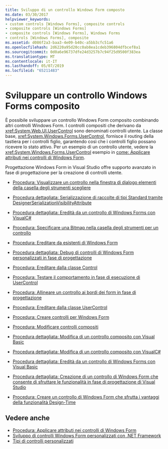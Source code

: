 ```yaml
---
title: Sviluppo di un controllo Windows Form composto
ms.date: 03/30/2017
helpviewer_keywords:
- custom controls [Windows Forms], composite controls
- composite controls [Windows Forms]
- composite controls [Windows Forms], Windows Forms
- controls [Windows Forms], composite
ms.assetid: d086f2a3-baa3-4e09-b40c-a5bb3cfc51a6
ms.openlocfilehash: 2d6220a95d20cc0ab8ea1cdeb396804dfbcef8a1
ms.sourcegitcommit: 0d0a6e96737dfe24d3257b7c94f25d9500f383ea
ms.translationtype: MT
ms.contentlocale: it-IT
ms.lasthandoff: 05/07/2019
ms.locfileid: "65211483"
---
```

# <a name="develop-a-composite-windows-forms-control"></a>Sviluppare un controllo Windows Forms composito

È possibile sviluppare un controllo Windows Form composito combinando altri controlli Windows Form. I controlli compositi che derivano da <xref:System.Web.UI.UserControl> sono denominati controlli utente. La classe base, <xref:System.Windows.Forms.UserControl>, fornisce il routing della tastiera per i controlli figlio, garantendo così che i controlli figlio possano ricevere lo stato attivo. Per un esempio di un controllo utente, vedere la <xref:System.Windows.Forms.UserControl> esempio in [come: Applicare attributi nei controlli di Windows Form](how-to-apply-attributes-in-windows-forms-controls.md).

Progettazione Windows Form in Visual Studio offre supporto avanzato in fase di progettazione per la creazione di controlli utente.

- [Procedura: Visualizzare un controllo nella finestra di dialogo elementi della casella degli strumenti scegliere](how-to-display-a-control-in-the-choose-toolbox-items-dialog-box.md)

- [Procedura dettagliata: Serializzazione di raccolte di tipi Standard tramite DesignerSerializationVisibilityAttribute](serializing-collections-designerserializationvisibilityattribute.md)

- [Procedura dettagliata: Eredità da un controllo di Windows Forms con VisualC#](walkthrough-inheriting-from-a-windows-forms-control-with-visual-csharp.md)

- [Procedura: Specificare una Bitmap nella casella degli strumenti per un controllo](how-to-provide-a-toolbox-bitmap-for-a-control.md)

- [Procedura: Ereditare da esistenti di Windows Form](how-to-inherit-from-existing-windows-forms-controls.md)

- [Procedura dettagliata: Debug di controlli di Windows Form personalizzati in fase di progettazione](walkthrough-debugging-custom-windows-forms-controls-at-design-time.md)

- [Procedura: Ereditare dalla classe Control](how-to-inherit-from-the-control-class.md)

- [Procedura: Testare il comportamento in fase di esecuzione di UserControl](how-to-test-the-run-time-behavior-of-a-usercontrol.md)

- [Procedura: Allineare un controllo ai bordi dei form in fase di progettazione](how-to-align-a-control-to-the-edges-of-forms-at-design-time.md)

- [Procedura: Ereditare dalla classe UserControl](how-to-inherit-from-the-usercontrol-class.md)

- [Procedura: Creare controlli per Windows Form](how-to-author-controls-for-windows-forms.md)

- [Procedura: Modificare controlli compositi](how-to-author-composite-controls.md)

- [Procedura dettagliata: Modifica di un controllo composito con Visual Basic](walkthrough-authoring-a-composite-control-with-visual-basic.md)

- [Procedura dettagliata: Modifica di un controllo composito con VisualC#](walkthrough-authoring-a-composite-control-with-visual-csharp.md)

- [Procedura dettagliata: Eredità da un controllo di Windows Forms con Visual Basic](walkthrough-inheriting-from-a-windows-forms-control-with-visual-basic.md)

- [Procedura dettagliata: Creazione di un controllo di Windows Form che consente di sfruttare le funzionalità in fase di progettazione di Visual Studio](creating-a-wf-control-design-time-features.md)

- [Procedura: Creare un controllo di Windows Form che sfrutta i vantaggi della funzionalità Design-Time](https://docs.microsoft.com/previous-versions/visualstudio/visual-studio-2013/307hck25(v=vs.120))

## <a name="see-also"></a>Vedere anche

- [Procedura: Applicare attributi nei controlli di Windows Form](how-to-apply-attributes-in-windows-forms-controls.md)
- [Sviluppo di controlli Windows Form personalizzati con .NET Framework](developing-custom-windows-forms-controls.md)
- [Tipi di controlli personalizzati](varieties-of-custom-controls.md)
